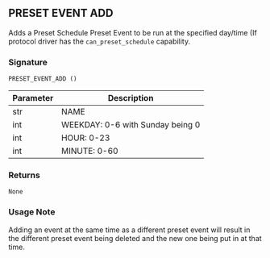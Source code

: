 ## PRESET EVENT ADD

Adds a Preset Schedule Preset Event to be run at the specified day/time (If protocol driver has the `can_preset_schedule` capability.


### Signature

`PRESET_EVENT_ADD ()`


| Parameter | Description |
| --- | --- |
| str | NAME |
| int  | WEEKDAY: 0-6 with Sunday being 0 |
| int | HOUR:  0-23 |
| int | MINUTE: 0-60 |


### Returns

`None`


### Usage Note

Adding an event at the same time as a different preset event will result in the different preset event being deleted and the new one being put in at that time.
